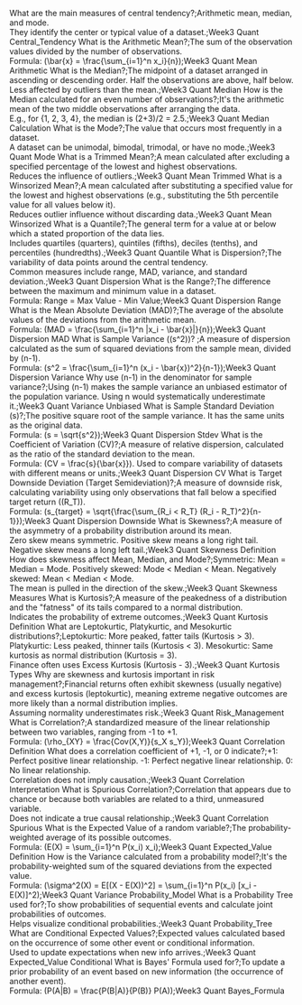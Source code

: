 What are the main measures of central tendency?;Arithmetic mean, median, and mode.<br>They identify the center or typical value of a dataset.;Week3 Quant Central_Tendency
What is the Arithmetic Mean?;The sum of the observation values divided by the number of observations.<br>Formula: \(\bar{x} = \frac{\sum_{i=1}^n x_i}{n}\);Week3 Quant Mean Arithmetic
What is the Median?;The midpoint of a dataset arranged in ascending or descending order. Half the observations are above, half below.<br>Less affected by outliers than the mean.;Week3 Quant Median
How is the Median calculated for an even number of observations?;It's the arithmetic mean of the two middle observations after arranging the data.<br>E.g., for {1, 2, 3, 4}, the median is (2+3)/2 = 2.5.;Week3 Quant Median Calculation
What is the Mode?;The value that occurs most frequently in a dataset.<br>A dataset can be unimodal, bimodal, trimodal, or have no mode.;Week3 Quant Mode
What is a Trimmed Mean?;A mean calculated after excluding a specified percentage of the lowest and highest observations.<br>Reduces the influence of outliers.;Week3 Quant Mean Trimmed
What is a Winsorized Mean?;A mean calculated after substituting a specified value for the lowest and highest observations (e.g., substituting the 5th percentile value for all values below it).<br>Reduces outlier influence without discarding data.;Week3 Quant Mean Winsorized
What is a Quantile?;The general term for a value at or below which a stated proportion of the data lies.<br>Includes quartiles (quarters), quintiles (fifths), deciles (tenths), and percentiles (hundredths).;Week3 Quant Quantile
What is Dispersion?;The variability of data points around the central tendency.<br>Common measures include range, MAD, variance, and standard deviation.;Week3 Quant Dispersion
What is the Range?;The difference between the maximum and minimum value in a dataset.<br>Formula: Range = Max Value - Min Value;Week3 Quant Dispersion Range
What is the Mean Absolute Deviation (MAD)?;The average of the absolute values of the deviations from the arithmetic mean.<br>Formula: \(MAD = \frac{\sum_{i=1}^n |x_i - \bar{x}|}{n}\);Week3 Quant Dispersion MAD
What is Sample Variance (\(s^2\))? ;A measure of dispersion calculated as the sum of squared deviations from the sample mean, divided by (n-1).<br>Formula: \(s^2 = \frac{\sum_{i=1}^n (x_i - \bar{x})^2}{n-1}\);Week3 Quant Dispersion Variance
Why use (n-1) in the denominator for sample variance?;Using (n-1) makes the sample variance an unbiased estimator of the population variance. Using n would systematically underestimate it.;Week3 Quant Variance Unbiased
What is Sample Standard Deviation (s)?;The positive square root of the sample variance. It has the same units as the original data.<br>Formula: \(s = \sqrt{s^2}\);Week3 Quant Dispersion Stdev
What is the Coefficient of Variation (CV)?;A measure of relative dispersion, calculated as the ratio of the standard deviation to the mean.<br>Formula: \(CV = \frac{s}{\bar{x}}\). Used to compare variability of datasets with different means or units.;Week3 Quant Dispersion CV
What is Target Downside Deviation (Target Semideviation)?;A measure of downside risk, calculating variability using only observations that fall below a specified target return (\(R_T\)).<br>Formula: \(s_{target} = \sqrt{\frac{\sum_{R_i < R_T} (R_i - R_T)^2}{n-1}}\);Week3 Quant Dispersion Downside
What is Skewness?;A measure of the asymmetry of a probability distribution around its mean.<br>Zero skew means symmetric. Positive skew means a long right tail. Negative skew means a long left tail.;Week3 Quant Skewness Definition
How does skewness affect Mean, Median, and Mode?;Symmetric: Mean = Median = Mode. Positively skewed: Mode < Median < Mean. Negatively skewed: Mean < Median < Mode.<br>The mean is pulled in the direction of the skew.;Week3 Quant Skewness Measures
What is Kurtosis?;A measure of the peakedness of a distribution and the "fatness" of its tails compared to a normal distribution.<br>Indicates the probability of extreme outcomes.;Week3 Quant Kurtosis Definition
What are Leptokurtic, Platykurtic, and Mesokurtic distributions?;Leptokurtic: More peaked, fatter tails (Kurtosis > 3). Platykurtic: Less peaked, thinner tails (Kurtosis < 3). Mesokurtic: Same kurtosis as normal distribution (Kurtosis = 3).<br>Finance often uses Excess Kurtosis (Kurtosis - 3).;Week3 Quant Kurtosis Types
Why are skewness and kurtosis important in risk management?;Financial returns often exhibit skewness (usually negative) and excess kurtosis (leptokurtic), meaning extreme negative outcomes are more likely than a normal distribution implies.<br>Assuming normality underestimates risk.;Week3 Quant Risk_Management
What is Correlation?;A standardized measure of the linear relationship between two variables, ranging from -1 to +1.<br>Formula: \(\rho_{XY} = \frac{Cov(X,Y)}{s_X s_Y}\);Week3 Quant Correlation Definition
What does a correlation coefficient of +1, -1, or 0 indicate?;+1: Perfect positive linear relationship. -1: Perfect negative linear relationship. 0: No linear relationship.<br>Correlation does not imply causation.;Week3 Quant Correlation Interpretation
What is Spurious Correlation?;Correlation that appears due to chance or because both variables are related to a third, unmeasured variable.<br>Does not indicate a true causal relationship.;Week3 Quant Correlation Spurious
What is the Expected Value of a random variable?;The probability-weighted average of its possible outcomes.<br>Formula: \(E(X) = \sum_{i=1}^n P(x_i) x_i\);Week3 Quant Expected_Value Definition
How is the Variance calculated from a probability model?;It's the probability-weighted sum of the squared deviations from the expected value.<br>Formula: \(\sigma^2(X) = E[(X - E(X))^2] = \sum_{i=1}^n P(x_i) [x_i - E(X)]^2\);Week3 Quant Variance Probability_Model
What is a Probability Tree used for?;To show probabilities of sequential events and calculate joint probabilities of outcomes.<br>Helps visualize conditional probabilities.;Week3 Quant Probability_Tree
What are Conditional Expected Values?;Expected values calculated based on the occurrence of some other event or conditional information.<br>Used to update expectations when new info arrives.;Week3 Quant Expected_Value Conditional
What is Bayes' Formula used for?;To update a prior probability of an event based on new information (the occurrence of another event).<br>Formula: \(P(A|B) = \frac{P(B|A)}{P(B)} P(A)\);Week3 Quant Bayes_Formula
